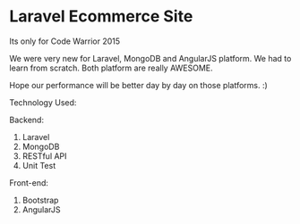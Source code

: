 # Laravel Ecommerce Site

Its only for Code Warrior 2015


We were very new for Laravel, MongoDB and AngularJS platform.
We had to learn from scratch. Both platform are really AWESOME. 

Hope our performance will be better day by day on those platforms. :)


Technology Used: 

Backend: 
  1. Laravel
  2. MongoDB
  3. RESTful API
  4. Unit Test
  
Front-end:
  1. Bootstrap
  2. AngularJS
